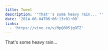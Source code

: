 ```yaml
---
title: Tweet
description: '"That''s some heavy rain... "'
date: '2014-06-04T06:06:13+01:00'
links:
  - 'https://vine.co/v/MpQ005jgOTZ'
---
```

That's some heavy rain... 
